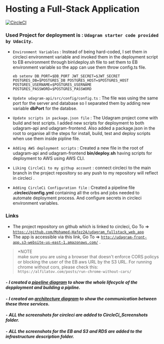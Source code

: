 # Hosting a Full-Stack Application
[![CircleCI](https://circleci.com/gh/Mohamed-Hafez24/udagram_fullstack_web_app.svg?style=shield&circle-token=<8c087ca8a31237fed9ee4a847cb7ff7e4b02f349>)](https://app.circleci.com/pipelines/github/Mohamed-Hafez24/udagram_fullstack_web_app/2/workflows/3c06d4d9-0769-4aa6-8f5e-369e7ac948d7/jobs/3)

### Used Project for deployment is : `Udagram starter code provided by Udacity`.

* `Environment Variables` : Instead of being hard-coded, I set them in circleci environment variable and invoked them in the deployment script to EB environment through bin\deploy.sh file to set them to EB environment variable so the app can use them throw config.ts file.
  ```
  eb setenv DB_PORT=$DB_PORT JWT_SECRET=$JWT_SECRET POSTGRES_DB=$POSTGRES_DB POSTGRES_HOST=$POSTGRES_HOST 
  POSTGRES_USERNAME=$POSTGRES_USERNAME POSTGRES_PASSWORD=$POSTGRES_PASSWORD
  ```
* `Update udagram-api/src/config/config.ts` : The file was using the same port for the server and database so I separated them by adding new variable __dbPort__ for the databse.

* `Update scripts in package.json file` :  The Udagram project come with build and test scripts. I added new scripts for deployment to both udagram-api and udagram-frontend. Also added a package.json in the root to organise all the steps for install, build, test and deploy scripts when use them inside pipline file.

* `Adding AWS deployment scripts` :  Created a new file in the root of udagram-api and udagram-frontend __bin/deploy.sh__ having scripts for deployment to AWS using AWS CLI. 

* `Liking CircleCi to my githup account` : connect circleci to the main branch in the project repository so any push to my repository will reflect in circleci . 

* `Adding CircleCi Configuration file` : Created a pipeline file __.circleci/config.yml__ containing all the orbs and jobs needed to automate deployment process. And configure secrets in circleci environment variables.


### Links
* The project repository on github which is linked to circleci, Go To => [`https://github.com/Mohamed-Hafez24/udagram_fullstack_web_app`](https://github.com/Mohamed-Hafez24/udagram_fullstack_web_app)
* The app is accessible via this link, Go To => [`http://udagram-front-app.s3-website-us-east-1.amazonaws.com/`](http://udagram-front-app.s3-website-us-east-1.amazonaws.com/) .
> *NOTE <br> make sure you are using a browser that doesn't enforce CORS policys or blocking the user of the EB aws URL by the S3 URL.
> For running chrome without cors, please check this: `https://alfilatov.com/posts/run-chrome-without-cars/`


#### `-` ___I created a [pipeline diagram](#Pipline-Diagram.jpg) to show the whole lifecycle of the depployment and building a pipline.___
#### `-` ___I created an [architecture diagram](#Architecture_Diagram.jpg) to show the communication between these three services.___
#### `-` ___ALL the screenshots for circleci are added to CircleCi_Screenshots folder.___
#### `-` ___ALL the screenshots for the EB and S3 and RDS are added to the infrastructure description folder.___

